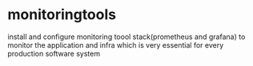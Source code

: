 # monitoringtools
install and configure monitoring toool stack(prometheus and grafana) to monitor the application and infra which is very essential for every production software system
